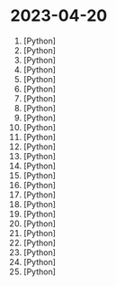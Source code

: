 # 2023-04-20

1. [](https://github.comundefined "MiniGPT-4: Enhancing Vision-language Understanding with Advanced Large Language Models") [Python]
2. [](https://github.comundefined "PyTorch code and models for the DINOv2 self-supervised learning method.") [Python]
3. [](https://github.comundefined "A minimal generic autonomous agent based on GPT3.5/4. Can analyze stock prices, perform network security tests, create art, and order pizza.") [Python]
4. [](https://github.comundefined "Stable Diffusion Painting") [Python]
5. [](https://github.comundefined "The RedPajama-Data repository contains code for preparing large datasets for training large language models.") [Python]
6. [](https://github.comundefined "GPTCache is a library for creating semantic cache to store responses from LLM queries.") [Python]
7. [](https://github.comundefined "OpenAssistant is a chat-based assistant that understands tasks, can interact with third-party systems, and retrieve information dynamically to do so.") [Python]
8. [](https://github.comundefined "This is an AI agent for Street Fighter II Champion Edition.") [Python]
9. [](https://github.comundefined "Bringing large-language models and chat to web browsers. Everything runs inside the browser with no server support.") [Python]
10. [](https://github.comundefined "潘多拉，一个不只是命令行的ChatGPT。") [Python]
11. [](https://github.comundefined "Collection of Open Source Projects Related to GPT，GPT相关开源项目合集🚀、精选🔥🔥") [Python]
12. [](https://github.comundefined "A reverse engineered Python API wrapper for Quora's Poe, which provides free access to ChatGPT, GPT-4, and Claude.") [Python]
13. [](https://github.comundefined "langchain-ChatGLM, local knowledge based ChatGLM with langchain ｜ 基于本地知识的 ChatGLM 问答") [Python]
14. [](https://github.comundefined "Investment Research for Everyone, Anywhere.") [Python]
15. [](https://github.comundefined "Inference code for LLaMA models") [Python]
16. [](https://github.comundefined "🚀 The best place to find icons for your dashboards.") [Python]
17. [](https://github.comundefined "so-vits-svc fork with realtime support, improved interface and more features.") [Python]
18. [](https://github.comundefined "A low-code Machine Learning platform to help developers build #AI solutions") [Python]
19. [](https://github.comundefined "A pytorch implementation of text-to-3D dreamfusion, powered by stable diffusion.") [Python]
20. [](https://github.comundefined "A modular SQL linter and auto-formatter with support for multiple dialects and templated code.") [Python]
21. [](https://github.comundefined "") [Python]
22. [](https://github.comundefined "A cheatsheet of modern C++ language and library features.") [Python]
23. [](https://github.comundefined "A Django content management system focused on flexibility and user experience") [Python]
24. [](https://github.comundefined "⚡ Building applications with LLMs through composability ⚡") [Python]
25. [](https://github.comundefined "") [Python]
